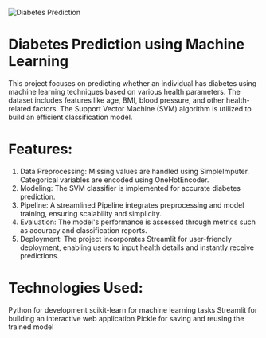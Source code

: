 ![Diabetes Prediction](https://i.ytimg.com/vi/SFAAg_LJ87c/maxresdefault.jpg)
# Diabetes Prediction using Machine Learning
This project focuses on predicting whether an individual has diabetes using machine learning techniques based on various health parameters. The dataset includes features like age, BMI, blood pressure, and other health-related factors. The Support Vector Machine (SVM) algorithm is utilized to build an efficient classification model.

# Features:
1. Data Preprocessing: Missing values are handled using SimpleImputer.
                       Categorical variables are encoded using OneHotEncoder.
2. Modeling: The SVM classifier is implemented for accurate diabetes prediction.
3. Pipeline: A streamlined Pipeline integrates preprocessing and model training, ensuring scalability and simplicity.
4. Evaluation: The model's performance is assessed through metrics such as accuracy and classification reports.
5. Deployment: The project incorporates Streamlit for user-friendly deployment, enabling users to input health details and instantly receive predictions.

# Technologies Used:
Python for development
scikit-learn for machine learning tasks
Streamlit for building an interactive web application
Pickle for saving and reusing the trained model
